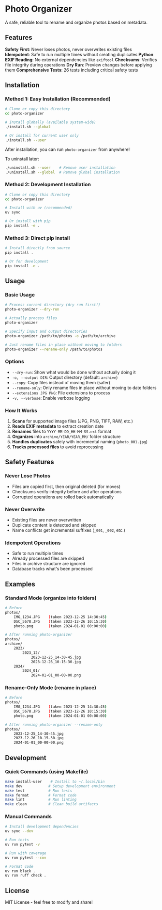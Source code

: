 # Photo Organizer

A safe, reliable tool to rename and organize photos based on metadata.

## Features

 **Safety First**: Never loses photos, never overwrites existing files
 **Idempotent**: Safe to run multiple times without creating duplicates
 **Python EXIF Reading**: No external dependencies like `exiftool`
 **Checksums**: Verifies file integrity during operations
 **Dry Run**: Preview changes before applying them
 **Comprehensive Tests**: 26 tests including critical safety tests

## Installation

### Method 1: Easy Installation (Recommended)

```bash
# Clone or copy this directory
cd photo-organizer

# Install globally (available system-wide)
./install.sh --global

# Or install for current user only
./install.sh --user
```

After installation, you can run `photo-organizer` from anywhere!

To uninstall later:
```bash
./uninstall.sh --user    # Remove user installation
./uninstall.sh --global  # Remove global installation
```

### Method 2: Development Installation

```bash
# Clone or copy this directory
cd photo-organizer

# Install with uv (recommended)
uv sync

# Or install with pip
pip install -e .
```

### Method 3: Direct pip install

```bash
# Install directly from source
pip install .

# Or for development
pip install -e .
```

## Usage

### Basic Usage
```bash
# Process current directory (dry run first!)
photo-organizer --dry-run

# Actually process files
photo-organizer

# Specify input and output directories
photo-organizer /path/to/photos -o /path/to/archive

# Just rename files in place without moving to folders
photo-organizer --rename-only /path/to/photos
```

### Options

- `--dry-run`: Show what would be done without actually doing it
- `-o, --output DIR`: Output directory (default: `archive`)
- `--copy`: Copy files instead of moving them (safer)
- `--rename-only`: Only rename files in place without moving to date folders
- `--extensions JPG PNG`: File extensions to process
- `-v, --verbose`: Enable verbose logging

### How It Works

1. **Scans** for supported image files (JPG, PNG, TIFF, RAW, etc.)
2. **Reads EXIF metadata** to extract creation date
3. **Renames** files to `YYYY-MM-DD_HH-MM-SS.ext` format
4. **Organizes** into `archive/YEAR/YEAR_MM/` folder structure
5. **Handles duplicates** safely with incremental naming (`photo_001.jpg`)
6. **Tracks processed files** to avoid reprocessing

## Safety Features

### Never Lose Photos
- Files are copied first, then original deleted (for moves)
- Checksums verify integrity before and after operations
- Corrupted operations are rolled back automatically

### Never Overwrite
- Existing files are never overwritten
- Duplicate content is detected and skipped
- Name conflicts get incremental suffixes (`_001`, `_002`, etc.)

### Idempotent Operations
- Safe to run multiple times
- Already processed files are skipped
- Files in archive structure are ignored
- Database tracks what's been processed

## Examples

### Standard Mode (organize into folders)
```bash
# Before
photos/
    IMG_1234.JPG    (taken 2023-12-25 14:30:45)
    DSC_5678.JPG    (taken 2023-12-26 10:15:30)
    photo.png       (taken 2024-01-01 00:00:00)

# After running photo-organizer
photos/
archive/
    2023/
        2023_12/
            2023-12-25_14-30-45.jpg
            2023-12-26_10-15-30.jpg
    2024/
        2024_01/
            2024-01-01_00-00-00.png
```

### Rename-Only Mode (rename in place)
```bash
# Before
photos/
    IMG_1234.JPG    (taken 2023-12-25 14:30:45)
    DSC_5678.JPG    (taken 2023-12-26 10:15:30)
    photo.png       (taken 2024-01-01 00:00:00)

# After running photo-organizer --rename-only
photos/
    2023-12-25_14-30-45.jpg
    2023-12-26_10-15-30.jpg
    2024-01-01_00-00-00.png
```

## Development

### Quick Commands (using Makefile)

```bash
make install-user    # Install to ~/.local/bin
make dev            # Setup development environment
make test           # Run tests
make format         # Format code
make lint           # Run linting
make clean          # Clean build artifacts
```

### Manual Commands

```bash
# Install development dependencies
uv sync --dev

# Run tests
uv run pytest -v

# Run with coverage
uv run pytest --cov

# Format code
uv run black .
uv run ruff check .
```

## License

MIT License - feel free to modify and share!